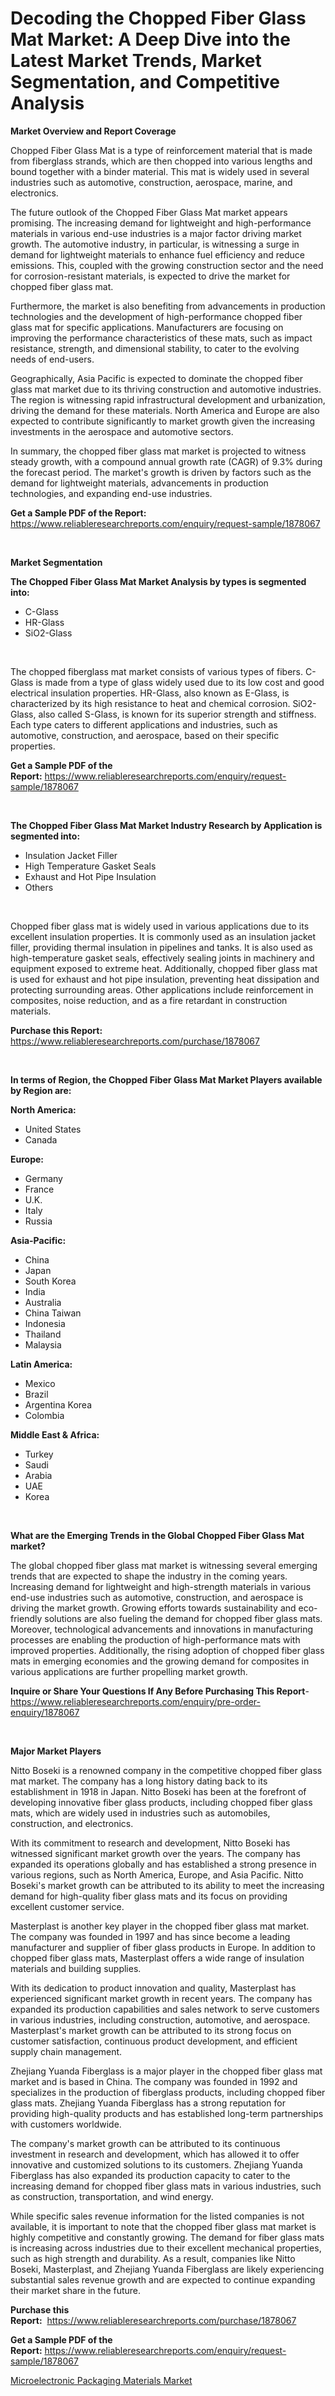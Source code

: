 <p><h1>Decoding the Chopped Fiber Glass Mat Market: A Deep Dive into the Latest Market Trends, Market Segmentation, and Competitive Analysis</h1></p><p><strong>Market Overview and Report Coverage</strong></p>
<p><p>Chopped Fiber Glass Mat is a type of reinforcement material that is made from fiberglass strands, which are then chopped into various lengths and bound together with a binder material. This mat is widely used in several industries such as automotive, construction, aerospace, marine, and electronics.</p><p>The future outlook of the Chopped Fiber Glass Mat market appears promising. The increasing demand for lightweight and high-performance materials in various end-use industries is a major factor driving market growth. The automotive industry, in particular, is witnessing a surge in demand for lightweight materials to enhance fuel efficiency and reduce emissions. This, coupled with the growing construction sector and the need for corrosion-resistant materials, is expected to drive the market for chopped fiber glass mat.</p><p>Furthermore, the market is also benefiting from advancements in production technologies and the development of high-performance chopped fiber glass mat for specific applications. Manufacturers are focusing on improving the performance characteristics of these mats, such as impact resistance, strength, and dimensional stability, to cater to the evolving needs of end-users.</p><p>Geographically, Asia Pacific is expected to dominate the chopped fiber glass mat market due to its thriving construction and automotive industries. The region is witnessing rapid infrastructural development and urbanization, driving the demand for these materials. North America and Europe are also expected to contribute significantly to market growth given the increasing investments in the aerospace and automotive sectors.</p><p>In summary, the chopped fiber glass mat market is projected to witness steady growth, with a compound annual growth rate (CAGR) of 9.3% during the forecast period. The market's growth is driven by factors such as the demand for lightweight materials, advancements in production technologies, and expanding end-use industries.</p></p>
<p><strong>Get a Sample PDF of the Report:</strong> <a href="https://www.reliableresearchreports.com/enquiry/request-sample/1878067">https://www.reliableresearchreports.com/enquiry/request-sample/1878067</a></p>
<p>&nbsp;</p>
<p><strong>Market Segmentation</strong></p>
<p><strong>The Chopped Fiber Glass Mat Market Analysis by types is segmented into:</strong></p>
<p><ul><li>C-Glass</li><li>HR-Glass</li><li>SiO2-Glass</li></ul></p>
<p>&nbsp;</p>
<p><p>The chopped fiberglass mat market consists of various types of fibers. C-Glass is made from a type of glass widely used due to its low cost and good electrical insulation properties. HR-Glass, also known as E-Glass, is characterized by its high resistance to heat and chemical corrosion. SiO2-Glass, also called S-Glass, is known for its superior strength and stiffness. Each type caters to different applications and industries, such as automotive, construction, and aerospace, based on their specific properties.</p></p>
<p><strong>Get a Sample PDF of the Report:</strong>&nbsp;<a href="https://www.reliableresearchreports.com/enquiry/request-sample/1878067">https://www.reliableresearchreports.com/enquiry/request-sample/1878067</a></p>
<p>&nbsp;</p>
<p><strong>The Chopped Fiber Glass Mat Market Industry Research by Application is segmented into:</strong></p>
<p><ul><li>Insulation Jacket Filler</li><li>High Temperature Gasket Seals</li><li>Exhaust and Hot Pipe Insulation</li><li>Others</li></ul></p>
<p>&nbsp;</p>
<p><p>Chopped fiber glass mat is widely used in various applications due to its excellent insulation properties. It is commonly used as an insulation jacket filler, providing thermal insulation in pipelines and tanks. It is also used as high-temperature gasket seals, effectively sealing joints in machinery and equipment exposed to extreme heat. Additionally, chopped fiber glass mat is used for exhaust and hot pipe insulation, preventing heat dissipation and protecting surrounding areas. Other applications include reinforcement in composites, noise reduction, and as a fire retardant in construction materials.</p></p>
<p><strong>Purchase this Report:</strong>&nbsp; <a href="https://www.reliableresearchreports.com/purchase/1878067">https://www.reliableresearchreports.com/purchase/1878067</a></p>
<p>&nbsp;</p>
<p><strong>In terms of Region, the Chopped Fiber Glass Mat Market Players available by Region are:</strong></p>
<p>
    <p> <strong> North America: </strong>
        <ul>
            <li>United States</li>
            <li>Canada</li>
        </ul>
        </p> 
    <p> <strong> Europe: </strong>
        <ul>
            <li>Germany</li>
            <li>France</li>
            <li>U.K.</li>
            <li>Italy</li>
            <li>Russia</li>
        </ul>
        </p> 
    <p> <strong> Asia-Pacific: </strong>
        <ul>
            <li>China</li>
            <li>Japan</li>
            <li>South Korea</li>
            <li>India</li>
            <li>Australia</li>
            <li>China Taiwan</li>
            <li>Indonesia</li>
            <li>Thailand</li>
            <li>Malaysia</li>
        </ul>
        </p> 
    <p> <strong> Latin America: </strong>
        <ul>
            <li>Mexico</li>
            <li>Brazil</li>
            <li>Argentina Korea</li>
            <li>Colombia</li>
        </ul>
        </p> 
    <p> <strong> Middle East & Africa: </strong>
        <ul>
            <li>Turkey</li>
            <li>Saudi</li>
            <li>Arabia</li>
            <li>UAE</li>
            <li>Korea</li>
        </ul>
    </p>
    </p>
<p>&nbsp;</p>
<p><strong>What are the Emerging Trends in the Global Chopped Fiber Glass Mat market?</strong></p>
<p><p>The global chopped fiber glass mat market is witnessing several emerging trends that are expected to shape the industry in the coming years. Increasing demand for lightweight and high-strength materials in various end-use industries such as automotive, construction, and aerospace is driving the market growth. Growing efforts towards sustainability and eco-friendly solutions are also fueling the demand for chopped fiber glass mats. Moreover, technological advancements and innovations in manufacturing processes are enabling the production of high-performance mats with improved properties. Additionally, the rising adoption of chopped fiber glass mats in emerging economies and the growing demand for composites in various applications are further propelling market growth.</p></p>
<p><strong>Inquire or Share Your Questions If Any Before Purchasing This Report</strong>- <a href="https://www.reliableresearchreports.com/enquiry/pre-order-enquiry/1878067">https://www.reliableresearchreports.com/enquiry/pre-order-enquiry/1878067</a></p>
<p>&nbsp;</p>
<p><strong>Major Market Players</strong></p>
<p><p>Nitto Boseki is a renowned company in the competitive chopped fiber glass mat market. The company has a long history dating back to its establishment in 1918 in Japan. Nitto Boseki has been at the forefront of developing innovative fiber glass products, including chopped fiber glass mats, which are widely used in industries such as automobiles, construction, and electronics.</p><p>With its commitment to research and development, Nitto Boseki has witnessed significant market growth over the years. The company has expanded its operations globally and has established a strong presence in various regions, such as North America, Europe, and Asia Pacific. Nitto Boseki's market growth can be attributed to its ability to meet the increasing demand for high-quality fiber glass mats and its focus on providing excellent customer service.</p><p>Masterplast is another key player in the chopped fiber glass mat market. The company was founded in 1997 and has since become a leading manufacturer and supplier of fiber glass products in Europe. In addition to chopped fiber glass mats, Masterplast offers a wide range of insulation materials and building supplies.</p><p>With its dedication to product innovation and quality, Masterplast has experienced significant market growth in recent years. The company has expanded its production capabilities and sales network to serve customers in various industries, including construction, automotive, and aerospace. Masterplast's market growth can be attributed to its strong focus on customer satisfaction, continuous product development, and efficient supply chain management.</p><p>Zhejiang Yuanda Fiberglass is a major player in the chopped fiber glass mat market and is based in China. The company was founded in 1992 and specializes in the production of fiberglass products, including chopped fiber glass mats. Zhejiang Yuanda Fiberglass has a strong reputation for providing high-quality products and has established long-term partnerships with customers worldwide.</p><p>The company's market growth can be attributed to its continuous investment in research and development, which has allowed it to offer innovative and customized solutions to its customers. Zhejiang Yuanda Fiberglass has also expanded its production capacity to cater to the increasing demand for chopped fiber glass mats in various industries, such as construction, transportation, and wind energy.</p><p>While specific sales revenue information for the listed companies is not available, it is important to note that the chopped fiber glass mat market is highly competitive and constantly growing. The demand for fiber glass mats is increasing across industries due to their excellent mechanical properties, such as high strength and durability. As a result, companies like Nitto Boseki, Masterplast, and Zhejiang Yuanda Fiberglass are likely experiencing substantial sales revenue growth and are expected to continue expanding their market share in the future.</p></p>
<p><strong>Purchase this Report:</strong>&nbsp;&nbsp;<a href="https://www.reliableresearchreports.com/purchase/1878067">https://www.reliableresearchreports.com/purchase/1878067</a></p>
<p></p>
<p><strong>Get a Sample PDF of the Report:</strong>&nbsp;<a href="https://www.reliableresearchreports.com/enquiry/request-sample/1878067">https://www.reliableresearchreports.com/enquiry/request-sample/1878067</a></p>
<p><p><a href="https://github.com/RoccoManning/Market-Research-Report-List-2/blob/main/microelectronic-packaging-materials-market.md">Microelectronic Packaging Materials Market</a></p></p>